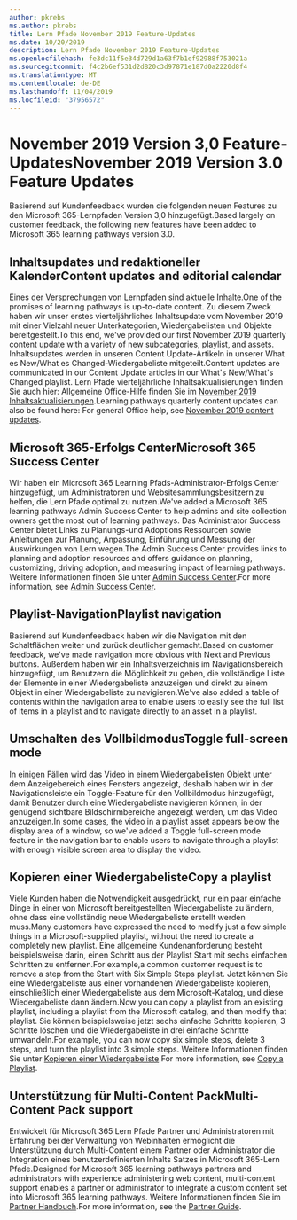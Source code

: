```yaml
---
author: pkrebs
ms.author: pkrebs
title: Lern Pfade November 2019 Feature-Updates
ms.date: 10/20/2019
description: Lern Pfade November 2019 Feature-Updates
ms.openlocfilehash: fe3dc11f5e34d729d1a63f7b1ef92988f753021a
ms.sourcegitcommit: f4c2b6ef531d2d820c3d97871e187d0a2220d8f4
ms.translationtype: MT
ms.contentlocale: de-DE
ms.lasthandoff: 11/04/2019
ms.locfileid: "37956572"
---
```

# <a name="november-2019-version-30-feature-updates"></a><span data-ttu-id="1311a-103">November 2019 Version 3,0 Feature-Updates</span><span class="sxs-lookup"><span data-stu-id="1311a-103">November 2019 Version 3.0 Feature Updates</span></span>
<span data-ttu-id="1311a-104">Basierend auf Kundenfeedback wurden die folgenden neuen Features zu den Microsoft 365-Lernpfaden Version 3,0 hinzugefügt.</span><span class="sxs-lookup"><span data-stu-id="1311a-104">Based largely on customer feedback, the following new features have been added to Microsoft 365 learning pathways version 3.0.</span></span>

## <a name="content-updates-and-editorial-calendar"></a><span data-ttu-id="1311a-105">Inhaltsupdates und redaktioneller Kalender</span><span class="sxs-lookup"><span data-stu-id="1311a-105">Content updates and editorial calendar</span></span>
<span data-ttu-id="1311a-106">Eines der Versprechungen von Lernpfaden sind aktuelle Inhalte.</span><span class="sxs-lookup"><span data-stu-id="1311a-106">One of the promises of learning pathways is up-to-date content.</span></span> <span data-ttu-id="1311a-107">Zu diesem Zweck haben wir unser erstes vierteljährliches Inhaltsupdate vom November 2019 mit einer Vielzahl neuer Unterkategorien, Wiedergabelisten und Objekte bereitgestellt.</span><span class="sxs-lookup"><span data-stu-id="1311a-107">To this end, we've provided our first November 2019 quarterly content update with a variety of new subcategories, playlist, and assets.</span></span> <span data-ttu-id="1311a-108">Inhaltsupdates werden in unseren Content Update-Artikeln in unserer What es New/What es Changed-Wiedergabeliste mitgeteilt.</span><span class="sxs-lookup"><span data-stu-id="1311a-108">Content updates are communicated in our Content Update articles in our What's New/What's Changed playlist.</span></span> <span data-ttu-id="1311a-109">Lern Pfade vierteljährliche Inhaltsaktualisierungen finden Sie auch hier: Allgemeine Office-Hilfe finden Sie im [November 2019 Inhaltsaktualisierungen](custom_contentupdates.md).</span><span class="sxs-lookup"><span data-stu-id="1311a-109">Learning pathways quarterly content updates can also be found here: For general Office help, see [November 2019 content updates](custom_contentupdates.md).</span></span>

## <a name="microsoft-365-success-center"></a><span data-ttu-id="1311a-110">Microsoft 365-Erfolgs Center</span><span class="sxs-lookup"><span data-stu-id="1311a-110">Microsoft 365 Success Center</span></span>
<span data-ttu-id="1311a-111">Wir haben ein Microsoft 365 Learning Pfads-Administrator-Erfolgs Center hinzugefügt, um Administratoren und Websitesammlungsbesitzern zu helfen, die Lern Pfade optimal zu nutzen.</span><span class="sxs-lookup"><span data-stu-id="1311a-111">We've added a Microsoft 365 learning pathways Admin Success Center to help admins and site collection owners get the most out of learning pathways.</span></span> <span data-ttu-id="1311a-112">Das Administrator Success Center bietet Links zu Planungs-und Adoptions Ressourcen sowie Anleitungen zur Planung, Anpassung, Einführung und Messung der Auswirkungen von Lern wegen.</span><span class="sxs-lookup"><span data-stu-id="1311a-112">The Admin Success Center provides links to planning and adoption resources and offers guidance on planning, customizing, driving adoption, and measuring impact of learning pathways.</span></span> <span data-ttu-id="1311a-113">Weitere Informationen finden Sie unter [Admin Success Center](custom_successcenter.md).</span><span class="sxs-lookup"><span data-stu-id="1311a-113">For more information, see [Admin Success Center](custom_successcenter.md).</span></span>

## <a name="playlist-navigation"></a><span data-ttu-id="1311a-114">Playlist-Navigation</span><span class="sxs-lookup"><span data-stu-id="1311a-114">Playlist navigation</span></span>
<span data-ttu-id="1311a-115">Basierend auf Kundenfeedback haben wir die Navigation mit den Schaltflächen weiter und zurück deutlicher gemacht.</span><span class="sxs-lookup"><span data-stu-id="1311a-115">Based on customer feedback, we've made navigation more obvious with Next and Previous buttons.</span></span> <span data-ttu-id="1311a-116">Außerdem haben wir ein Inhaltsverzeichnis im Navigationsbereich hinzugefügt, um Benutzern die Möglichkeit zu geben, die vollständige Liste der Elemente in einer Wiedergabeliste anzuzeigen und direkt zu einem Objekt in einer Wiedergabeliste zu navigieren.</span><span class="sxs-lookup"><span data-stu-id="1311a-116">We've also added a table of contents within the navigation area to enable users to easily see the full list of items in a playlist and to navigate directly to an asset in a playlist.</span></span>

## <a name="toggle-full-screen-mode"></a><span data-ttu-id="1311a-117">Umschalten des Vollbildmodus</span><span class="sxs-lookup"><span data-stu-id="1311a-117">Toggle full-screen mode</span></span>
<span data-ttu-id="1311a-118">In einigen Fällen wird das Video in einem Wiedergabelisten Objekt unter dem Anzeigebereich eines Fensters angezeigt, deshalb haben wir in der Navigationsleiste ein Toggle-Feature für den Vollbildmodus hinzugefügt, damit Benutzer durch eine Wiedergabeliste navigieren können, in der genügend sichtbare Bildschirmbereiche angezeigt werden, um das Video anzuzeigen.</span><span class="sxs-lookup"><span data-stu-id="1311a-118">In some cases, the video in a playlist asset appears below the display area of a window, so we've added a Toggle full-screen mode feature in the navigation bar to enable users to navigate through a playlist with enough visible screen area to display the video.</span></span>

## <a name="copy-a-playlist"></a><span data-ttu-id="1311a-119">Kopieren einer Wiedergabeliste</span><span class="sxs-lookup"><span data-stu-id="1311a-119">Copy a playlist</span></span>
<span data-ttu-id="1311a-120">Viele Kunden haben die Notwendigkeit ausgedrückt, nur ein paar einfache Dinge in einer von Microsoft bereitgestellten Wiedergabeliste zu ändern, ohne dass eine vollständig neue Wiedergabeliste erstellt werden muss.</span><span class="sxs-lookup"><span data-stu-id="1311a-120">Many customers have expressed the need to modify just a few simple things in a Microsoft-supplied playlist, without the need to create a completely new playlist.</span></span> <span data-ttu-id="1311a-121">Eine allgemeine Kundenanforderung besteht beispielsweise darin, einen Schritt aus der Playlist Start mit sechs einfachen Schritten zu entfernen.</span><span class="sxs-lookup"><span data-stu-id="1311a-121">For example,a common customer request is to remove a step from the Start with Six Simple Steps playlist.</span></span> <span data-ttu-id="1311a-122">Jetzt können Sie eine Wiedergabeliste aus einer vorhandenen Wiedergabeliste kopieren, einschließlich einer Wiedergabeliste aus dem Microsoft-Katalog, und diese Wiedergabeliste dann ändern.</span><span class="sxs-lookup"><span data-stu-id="1311a-122">Now you can copy a playlist from an existing playlist, including a playlist from the Microsoft catalog, and then modify that playlist.</span></span> <span data-ttu-id="1311a-123">Sie können beispielsweise jetzt sechs einfache Schritte kopieren, 3 Schritte löschen und die Wiedergabeliste in drei einfache Schritte umwandeln.</span><span class="sxs-lookup"><span data-stu-id="1311a-123">For example, you can now copy six simple steps, delete 3 steps, and turn the playlist into 3 simple steps.</span></span> <span data-ttu-id="1311a-124">Weitere Informationen finden Sie unter [Kopieren einer Wiedergabeliste](custom_copyplaylist.md).</span><span class="sxs-lookup"><span data-stu-id="1311a-124">For more information, see [Copy a Playlist](custom_copyplaylist.md).</span></span>

## <a name="multi-content-pack-support"></a><span data-ttu-id="1311a-125">Unterstützung für Multi-Content Pack</span><span class="sxs-lookup"><span data-stu-id="1311a-125">Multi-Content Pack support</span></span>
<span data-ttu-id="1311a-126">Entwickelt für Microsoft 365 Lern Pfade Partner und Administratoren mit Erfahrung bei der Verwaltung von Webinhalten ermöglicht die Unterstützung durch Multi-Content einem Partner oder Administrator die Integration eines benutzerdefinierten Inhalts Satzes in Microsoft 365-Lern Pfade.</span><span class="sxs-lookup"><span data-stu-id="1311a-126">Designed for Microsoft 365 learning pathways partners and administrators with experience administering web content, multi-content support enables a partner or administrator to integrate a custom content set into Microsoft 365 learning pathways.</span></span> <span data-ttu-id="1311a-127">Weitere Informationen finden Sie im [Partner Handbuch](custom_partnerguide.md).</span><span class="sxs-lookup"><span data-stu-id="1311a-127">For more information, see the [Partner Guide](custom_partnerguide.md).</span></span>

